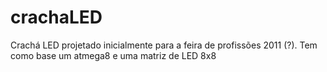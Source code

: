 # crachaLED
Crachá LED projetado inicialmente para a feira de profissões 2011 (?). Tem como base um atmega8 e uma matriz de LED 8x8
